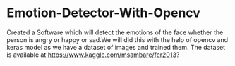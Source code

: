 # Emotion-Detector-With-Opencv
Created a Software which will detect the emotions of the face whether the person is angry or happy or sad.We will did this with the help of opencv and keras model as we have a dataset of images and trained them.
The dataset is available at  https://www.kaggle.com/msambare/fer2013?
